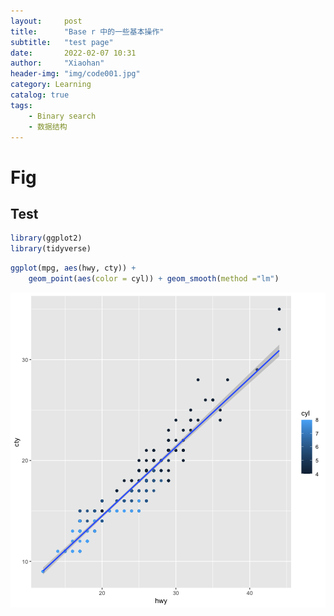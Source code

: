 ```yaml
---
layout:     post
title:      "Base r 中的一些基本操作"
subtitle:   "test page"
date:       2022-02-07 10:31
author:     "Xiaohan"
header-img: "img/code001.jpg"
category: Learning
catalog: true
tags:
    - Binary search
    - 数据结构
---
```


# Fig 

## Test


```r
library(ggplot2)
library(tidyverse)
```

```r
ggplot(mpg, aes(hwy, cty)) +
    geom_point(aes(color = cyl)) + geom_smooth(method ="lm")
```

![plot of chunk unnamed-chunk-1](../../figure/unnamed-chunk-1-1.png)
